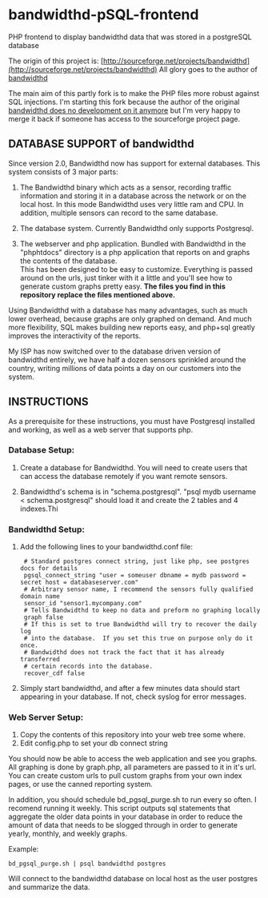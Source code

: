 bandwidthd-pSQL-frontend
========================

PHP frontend to display bandwidthd data that was stored in a postgreSQL database

The origin of this project is: [http://sourceforge.net/projects/bandwidthd](http://sourceforge.net/projects/bandwidthd)
All glory goes to the author of [bandwidthd](http://sourceforge.net/projects/bandwidthd)

The main aim of this partly fork is to make the PHP files more robust against SQL injections.
I'm starting this fork because the author of the original [bandwidthd does no development on it anymore](http://sourceforge.net/p/bandwidthd/discussion/308608/thread/cef76694/#7b3f) 
but I'm very happy to merge it back if someone has access to the sourceforge project page.

DATABASE SUPPORT of bandwidthd
------------------------------

Since version 2.0, Bandwidthd now has support for external databases.  This system 
consists of 3 major parts:

1. The Bandwidthd binary which acts as a sensor, recording traffic information and 
storing it in a database across the network or on the local host.  In this mode 
Bandwidthd uses very little ram and CPU. In addition, multiple sensors can record 
to the same database.

2. The database system.  Currently Bandwidthd only supports Postgresql.

3. The webserver and php application. Bundled with Bandwidthd in the "phphtdocs" 
directory is a php application that reports on and graphs the contents of the database.  
This has been designed to be easy to customize.  Everything is passed around on the urls, 
just tinker with it a little and you'll see how to generate custom graphs pretty easy.
**The files you find in this repository replace the files mentioned above.**

Using Bandwidthd with a database has many advantages, such as much lower overhead, because 
graphs are only graphed on demand.  And much more flexibility, SQL makes building new 
reports easy, and php+sql greatly improves the interactivity of the reports.

My ISP has now switched over to the database driven version of bandwidthd entirely, we 
have half a dozen sensors sprinkled around the country, writing millions of data points a 
day on our customers into the system.

## INSTRUCTIONS

As a prerequisite for these instructions, you must have Postgresql installed and working, 
as well as a web server that supports php.

### Database Setup:
1. Create a database for Bandwidthd.  You will need to create users that can access the 
database remotely if you want remote sensors.

2. Bandwidthd's schema is in "schema.postgresql".  "psql mydb username < schema.postgresql" 
should load it and create the 2 tables and 4 indexes.Thi

### Bandwidthd Setup:
1. Add the following lines to your bandwidthd.conf file:

        # Standard postgres connect string, just like php, see postgres docs for details
        pgsql_connect_string "user = someuser dbname = mydb password = secret host = databaseserver.com"
        # Arbitrary sensor name, I recommend the sensors fully qualified domain name
        sensor_id "sensor1.mycompany.com"
        # Tells Bandwidthd to keep no data and preform no graphing locally
        graph false
        # If this is set to true Bandwidthd will try to recover the daily log 
        # into the database.  If you set this true on purpose only do it once.
        # Bandwidthd does not track the fact that it has already transferred 
        # certain records into the database.
        recover_cdf false

2. Simply start bandwidthd, and after a few minutes data should start appearing in 
your database.  If not, check syslog for error messages.


### Web Server Setup:
1. Copy the contents of this repository into your web tree some where.
2. Edit config.php to set your db connect string

You should now be able to access the web application and see you graphs.  All graphing 
is done by graph.php,  all parameters are passed to it in it's url.  You can create 
custom urls to pull custom graphs from your own index pages, or use the canned 
reporting system.

In addition, you should schedule bd_pgsql_purge.sh to run every so often.  I recomend 
running it weekly.  This script outputs sql statements that aggregate the older 
data points in your database in order to reduce the amount of data that needs to
be slogged through in order to generate yearly, monthly, and weekly graphs.

Example:

    bd_pgsql_purge.sh | psql bandwidthd postgres

Will connect to the bandwidthd database on local host as the user postgres and summarize 
the data.

